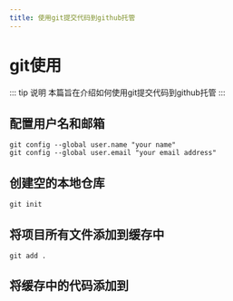 ```yaml
---
title: 使用git提交代码到github托管
---
```

# git使用
::: tip 说明
本篇旨在介绍如何使用git提交代码到github托管
:::
## 配置用户名和邮箱
```
git config --global user.name "your name"
git config --global user.email "your email address"
```
## 创建空的本地仓库
```
git init 
```
## 将项目所有文件添加到缓存中
```
git add .
```
## 将缓存中的代码添加到